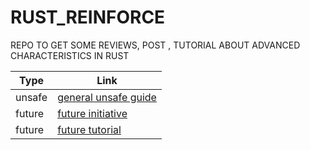 # RUST_REINFORCE

REPO TO GET SOME REVIEWS, POST , TUTORIAL ABOUT ADVANCED CHARACTERISTICS IN RUST


| Type | Link | 
|----------|----------|
|unsafe | [general unsafe guide](https://rust-lang.github.io/unsafe-code-guidelines/introduction.html) |
|future|[future initiative](https://rust-lang.github.io/async-fundamentals-initiative/index.html)|
|future|[future tutorial](https://book.async.rs/introduction)|